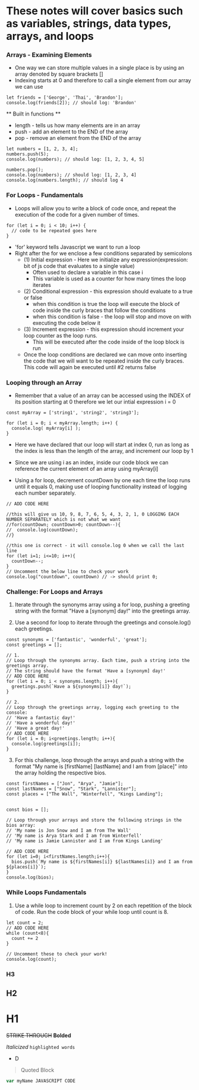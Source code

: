# These notes will cover basics such as variables, strings, data types, arrays, and loops

### Arrays - Examining Elements
- One way we can store multiple values in a single place is by using an array denoted by square brackets []
- Indexing starts at 0 and therefore to call a single element from our array we can use 
```
let friends = ['George', 'Thai', 'Brandon'];
console.log(friends[2]); // should log: 'Brandon'
```
** Built in functions **
- length - tells us how many elements are in an array
- push - add an element to the END of the array
- pop - remove an element from the END of the array

```
let numbers = [1, 2, 3, 4];
numbers.push(5);
console.log(numbers); // should log: [1, 2, 3, 4, 5]

numbers.pop();
console.log(numbers); // should log: [1, 2, 3, 4]
console.log(numbers.length); // should log 4
```

### For Loops - Fundamentals
- Loops will allow you to write a block of code once, and repeat the execution of the code for a given number of times.
```
for (let i = 0; i < 10; i++) {
  // code to be repeated goes here
}
```
- 'for' keyword tells Javascript we want to run a loop
- Right after the for we enclose a few conditions separated by semicolons
    - (1) Initial expression - Here we initialize any expression(expression: bit of js code that evaluates to a single value)
        - Often used to declare a variable in this case i
        - This variable is used as a counter for how many times the loop iterates
    - (2) Conditional expression - this expression should evaluate to a true or false
        - when this condition is true the loop will execute the block of code inside the curly braces that follow the conditions
        - when this condition is false - the loop will stop and move on with executing the code below it
    - (3) Increment expression - this expression should increment your loop counter as the loop runs. 
        - This will be executed after the code inside of the loop block is run
    - Once the loop conditions are declared we can move onto inserting the code that we will want to be repeated inside the curly braces. This code will again be executed until #2 returns false


### Looping through an Array
- Remember that a value of an array can be accessed using the INDEX of its position starting at 0 therefore we let our intial expression i = 0
```
const myArray = ['string1', 'string2', 'string3'];

for (let i = 0; i < myArray.length; i++) {
  console.log( myArray[i] );
}
```
- Here we have declared that our loop will start at index 0, run as long as the index is less than the length of the array, and increment our loop by 1
- Since we are using i as an index, inside our code block we can reference the current element of an array using myArray[i]

- Using a for loop, decrement countDown by one each time the loop runs until it equals 0, making use of looping functionality instead of logging each number separately.
```let countDown = 10;
// ADD CODE HERE

//this will give us 10, 9, 8, 7, 6, 5, 4, 3, 2, 1, 0 LOGGING EACH NUMBER SEPARATELY which is not what we want
//for(countDown; countDown>0; countDown--){
//  console.log(countDown);
//}

//this one is correct - it will console.log 0 when we call the last line
for (let i=1; i<=10; i++){
  countDown--;
}
// Uncomment the below line to check your work
console.log("countdown", countDown) // -> should print 0;
```

### Challenge: For Loops and Arrays
1. Iterate through the synonyms array using a for loop, pushing a greeting string with the format "Have a [synonym] day!" into the greetings array.

2. Use a second for loop to iterate through the greetings and console.log() each greetings.
```
const synonyms = ['fantastic', 'wonderful', 'great'];
const greetings = [];

// 1.
// Loop through the synonyms array. Each time, push a string into the greetings array. 
// The string should have the format 'Have a [synonym] day!'
// ADD CODE HERE
for (let i = 0; i < synonyms.length; i++){
  greetings.push(`Have a ${synonyms[i]} day!`);
}

// 2. 
// Loop through the greetings array, logging each greeting to the console:
// 'Have a fantastic day!'
// 'Have a wonderful day!'
// 'Have a great day!'
// ADD CODE HERE
for (let i = 0; i<greetings.length; i++){
  console.log(greetings[i]);
}
```

3. For this challenge, loop through the arrays and push a string with the format "My name is [firstName] [lastName] and I am from [place]" into the array holding the respective bios.
```
const firstNames = ["Jon", "Arya", "Jamie"];
const lastNames = ["Snow", "Stark", "Lannister"];
const places = ["The Wall", "Winterfell", "Kings Landing"];


const bios = [];

// Loop through your arrays and store the following strings in the bios array:
// 'My name is Jon Snow and I am from The Wall'
// 'My name is Arya Stark and I am from Winterfell'
// 'My name is Jamie Lannister and I am from Kings Landing'

// ADD CODE HERE
for (let i=0; i<firstNames.length;i++){
  bios.push(`My name is ${firstNames[i]} ${lastNames[i]} and I am from ${places[i]}`);
}
console.log(bios);
```

### While Loops Fundamentals
1. Use a while loop to increment count by 2 on each repetition of the block of code. Run the code block of your while loop until count is 8.
```
let count = 2;
// ADD CODE HERE
while (count<8){
  count += 2
}

// Uncomment these to check your work!
console.log(count); 
```


### H3
## H2
# H1
~~STRIKE THROUGH~~
**Bolded**

*Italicized*
`highlighted words`
 - D
 >Quoted Block

 ```JAVASCRIPT
var myName JAVASCRIPT CODE
 ```